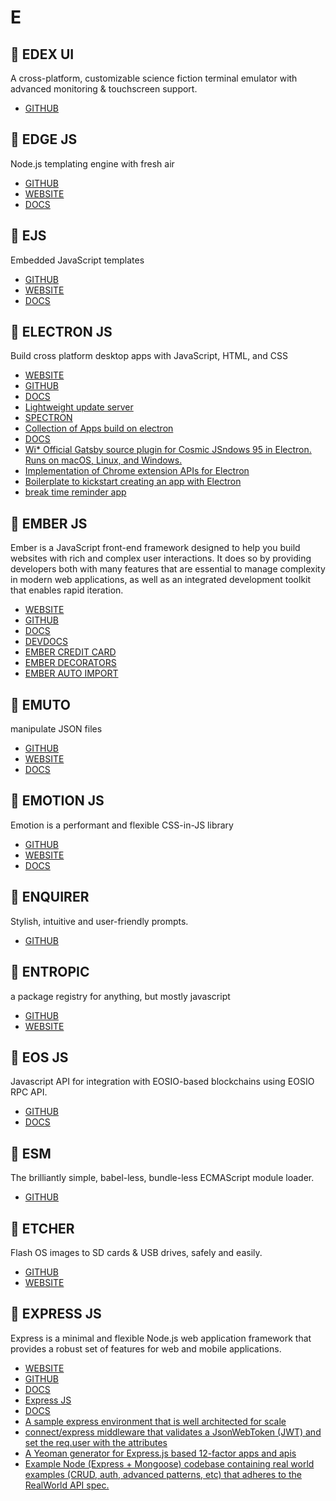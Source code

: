 # E

## :rocket: EDEX UI

A cross-platform, customizable science fiction terminal emulator with advanced monitoring & touchscreen support.

* [GITHUB](https://github.com/GitSquared/edex-ui)

## :rocket: EDGE JS

Node.js templating engine with fresh air

* [GITHUB](https://github.com/edge-js/edge)
* [WEBSITE](https://edge.adonisjs.com/)
* [DOCS](https://edge.adonisjs.com/docs/getting-started)

## :rocket: EJS

Embedded JavaScript templates

* [GITHUB](https://github.com/mde/ejs)
* [WEBSITE](https://ejs.co/)
* [DOCS](https://ejs.co/#docs)

## :rocket: ELECTRON JS

Build cross platform desktop apps with JavaScript, HTML, and CSS

* [WEBSITE](https://electronjs.org/)
* [GITHUB](https://github.com/electron/electron)
* [DOCS](https://electronjs.org/docs)
* [Lightweight update server](https://github.com/zeit/hazel)
* [SPECTRON](https://github.com/electron/spectron)
* [Collection of Apps build on electron](https://github.com/electron/apps)
* [DOCS](https://devdocs.io/electron/)
* [Wi* Official Gatsby source plugin for Cosmic JSndows 95 in Electron. Runs on macOS, Linux, and Windows.](https://github.com/felixrieseberg/windows95)
* [Implementation of Chrome extension APIs for Electron](https://github.com/wexond/electron-extensions)
* [Boilerplate to kickstart creating an app with Electron](https://github.com/sindresorhus/electron-boilerplate)
* [break time reminder app](https://github.com/hovancik/stretchly)

## :rocket: EMBER JS

Ember is a JavaScript front-end framework designed to help you build websites with rich and complex user interactions. It does so by providing developers both with many features that are essential to manage complexity in modern web applications, as well as an integrated development toolkit that enables rapid iteration.

* [WEBSITE](https://emberjs.com/)
* [GITHUB](https://github.com/emberjs/ember.js)
* [DOCS](https://emberjs.com/learn/)
* [DEVDOCS](https://devdocs.io/ember/)
* [EMBER CREDIT CARD](https://github.com/esbanarango/ember-credit-card)
* [EMBER DECORATORS](https://github.com/ember-decorators/ember-decorators)
* [EMBER AUTO IMPORT](https://github.com/ef4/ember-auto-import)

## :rocket: EMUTO

manipulate JSON files

* [GITHUB](https://github.com/kantord/emuto)
* [WEBSITE](https://kantord.github.io/emuto/)
* [DOCS](https://kantord.github.io/emuto/docs/basic-filters)

## :rocket: EMOTION JS

Emotion is a performant and flexible CSS-in-JS library

* [GITHUB](https://github.com/emotion-js/emotion)
* [WEBSITE](https://emotion.sh/)
* [DOCS](https://emotion.sh/docs/introduction)

## :rocket: ENQUIRER

Stylish, intuitive and user-friendly prompts.

* [GITHUB](https://github.com/enquirer/enquirer)

## :rocket: ENTROPIC

a package registry for anything, but mostly javascript

* [GITHUB](https://github.com/entropic-dev/entropic)
* [WEBSITE](https://discourse.entropic.dev/)

## :rocket: EOS JS

Javascript API for integration with EOSIO-based blockchains using EOSIO RPC API.

* [GITHUB](https://github.com/EOSIO/eosjs)
* [DOCS](https://eosio.github.io/eosjs/)

## :rocket: ESM

The brilliantly simple, babel-less, bundle-less ECMAScript module loader.

* [GITHUB](https://github.com/standard-things/esm)

## :rocket: ETCHER

Flash OS images to SD cards & USB drives, safely and easily.

* [GITHUB](https://github.com/balena-io/etcher)
* [WEBSITE](https://www.balena.io/etcher/)

## :rocket: EXPRESS JS

Express is a minimal and flexible Node.js web application framework that provides a robust set of features for web and mobile applications.

* [WEBSITE](https://expressjs.com/)
* [GITHUB](https://github.com/expressjs/expressjs.com)
* [DOCS](https://expressjs.com/en/guide/routing.html)
* [Express JS](https://www.javatpoint.com/expressjs-tutorial)
* [DOCS](https://devdocs.io/express/)
* [A sample express environment that is well architected for scale](https://github.com/kelyvin/express-env-example)
* [connect/express middleware that validates a JsonWebToken (JWT) and set the req.user with the attributes](https://github.com/auth0/express-jwt)
* [A Yeoman generator for Express.js based 12-factor apps and apis](https://github.com/cdimascio/generator-express-no-stress)
* [Example Node (Express + Mongoose) codebase containing real world examples (CRUD, auth, advanced patterns, etc) that adheres to the RealWorld API spec.](https://github.com/gothinkster/node-express-realworld-example-app)

